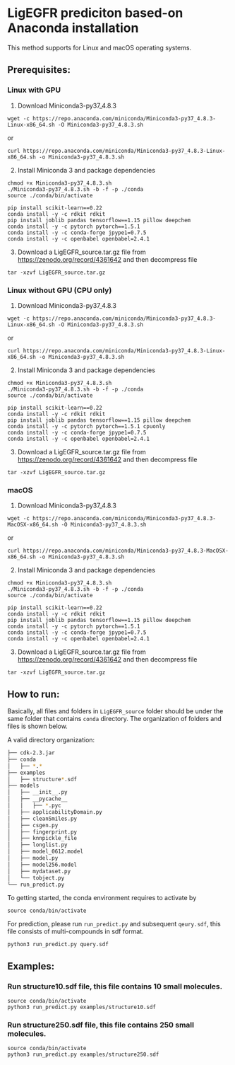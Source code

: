 # LigEGFR prediciton based-on Anaconda installation

This method supports for Linux and macOS operating systems.

## Prerequisites:

### Linux with GPU

1. Download Miniconda3-py37_4.8.3
```
wget -c https://repo.anaconda.com/miniconda/Miniconda3-py37_4.8.3-Linux-x86_64.sh -O Miniconda3-py37_4.8.3.sh
```

or
```
curl https://repo.anaconda.com/miniconda/Miniconda3-py37_4.8.3-Linux-x86_64.sh -o Miniconda3-py37_4.8.3.sh
```

2. Install Miniconda 3 and package dependencies
```
chmod +x Miniconda3-py37_4.8.3.sh
./Miniconda3-py37_4.8.3.sh -b -f -p ./conda
source ./conda/bin/activate

pip install scikit-learn==0.22
conda install -y -c rdkit rdkit
pip install joblib pandas tensorflow==1.15 pillow deepchem
conda install -y -c pytorch pytorch==1.5.1 
conda install -y -c conda-forge jpype1=0.7.5
conda install -y -c openbabel openbabel=2.4.1
```

3. Download a LigEGFR_source.tar.gz file from https://zenodo.org/record/4361642 and then decompress file
```
tar -xzvf LigEGFR_source.tar.gz
```

### Linux without GPU (CPU only)

1. Download Miniconda3-py37_4.8.3
```
wget -c https://repo.anaconda.com/miniconda/Miniconda3-py37_4.8.3-Linux-x86_64.sh -O Miniconda3-py37_4.8.3.sh
```

or
```
curl https://repo.anaconda.com/miniconda/Miniconda3-py37_4.8.3-Linux-x86_64.sh -o Miniconda3-py37_4.8.3.sh
```

2. Install Miniconda 3 and package dependencies
```
chmod +x Miniconda3-py37_4.8.3.sh
./Miniconda3-py37_4.8.3.sh -b -f -p ./conda
source ./conda/bin/activate

pip install scikit-learn==0.22
conda install -y -c rdkit rdkit
pip install joblib pandas tensorflow==1.15 pillow deepchem
conda install -y -c pytorch pytorch==1.5.1 cpuonly
conda install -y -c conda-forge jpype1=0.7.5
conda install -y -c openbabel openbabel=2.4.1
```

3. Download a LigEGFR_source.tar.gz file from https://zenodo.org/record/4361642 and then decompress file
```
tar -xzvf LigEGFR_source.tar.gz
```

### macOS

1. Download Miniconda3-py37_4.8.3
```
wget -c https://repo.anaconda.com/miniconda/Miniconda3-py37_4.8.3-MacOSX-x86_64.sh -O Miniconda3-py37_4.8.3.sh
```

or
```
curl https://repo.anaconda.com/miniconda/Miniconda3-py37_4.8.3-MacOSX-x86_64.sh -o Miniconda3-py37_4.8.3.sh
```

2. Install Miniconda 3 and package dependencies
```
chmod +x Miniconda3-py37_4.8.3.sh
./Miniconda3-py37_4.8.3.sh -b -f -p ./conda
source ./conda/bin/activate

pip install scikit-learn==0.22
conda install -y -c rdkit rdkit
pip install joblib pandas tensorflow==1.15 pillow deepchem
conda install -y -c pytorch pytorch==1.5.1 
conda install -y -c conda-forge jpype1=0.7.5
conda install -y -c openbabel openbabel=2.4.1
```

3. Download a LigEGFR_source.tar.gz file from https://zenodo.org/record/4361642 and then decompress file
```
tar -xzvf LigEGFR_source.tar.gz
```

## How to run:

Basically, all files and folders in `LigEGFR_source` folder should be under the same folder that contains `conda` directory. The organization of folders and files is shown below.

A valid directory organization:

```bash
├── cdk-2.3.jar
├── conda
│   ├── *.*
├── examples
│   ├── structure*.sdf
├── models
│   ├── __init__.py
│   ├── __pycache__
│   │   ├── *.pyc 
│   ├── applicabilityDomain.py
│   ├── cleanSmiles.py
│   ├── csgen.py
│   ├── fingerprint.py
│   ├── knnpickle_file
│   ├── longlist.py
│   ├── model_0612.model
│   ├── model.py
│   ├── model256.model
│   ├── mydataset.py
│   └── tobject.py
└── run_predict.py
```

To getting started, the conda environment requires to activate by

```
source conda/bin/activate
```

For prediction, please run `run_predict.py` and subsequent `qeury.sdf`, this file consists of multi-compounds in sdf format.

```
python3 run_predict.py query.sdf
```

## Examples:

### Run structure10.sdf file, this file contains 10 small molecules.

```
source conda/bin/activate
python3 run_predict.py examples/structure10.sdf
```

### Run structure250.sdf file, this file contains 250 small molecules.

```
source conda/bin/activate
python3 run_predict.py examples/structure250.sdf
```

